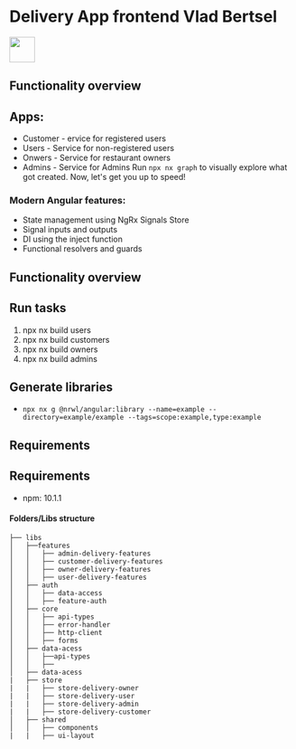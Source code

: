 # Delivery App frontend Vlad Bertsel

<a alt="Nx logo" href="https://nx.dev" target="_blank" rel="noreferrer"><img src="https://raw.githubusercontent.com/nrwl/nx/master/images/nx-logo.png" width="45"></a>

## Functionality overview

## Apps:

- Customer - ervice for registered users
- Users - Service for non-registered users
- Onwers - Service for restaurant owners
- Admins - Service for Admins
  Run `npx nx graph` to visually explore what got created. Now, let's get you up to speed!

### Modern Angular features:

- State management using NgRx Signals Store
- Signal inputs and outputs
- DI using the inject function
- Functional resolvers and guards

## Functionality overview

## Run tasks

1. npx nx build users
2. npx nx build customers
3. npx nx build owners
4. npx nx build admins

## Generate libraries

- `npx nx g @nrwl/angular:library --name=example --directory=example/example --tags=scope:example,type:example `

## Requirements

## Requirements

- npm: 10.1.1

#### Folders/Libs structure

```
├── libs
│   ├──features
│   │   ├── admin-delivery-features
│   │   ├── customer-delivery-features
│   │   ├── owner-delivery-features
│   │   ├── user-delivery-features
│   ├── auth
│   │   ├── data-access
│   │   ├── feature-auth
│   ├── core
│   │   ├── api-types
│   │   ├── error-handler
│   │   ├── http-client
│   │   ├── forms
│   ├── data-acess
│   │   ├──api-types
│   │   ├──
│   ├── data-acess
|   ├── store
|   |   ├── store-delivery-owner
|   |   ├── store-delivery-user
|   |   ├── store-delivery-admin
|   |   ├── store-delivery-customer
│   ├── shared
│   │   ├── components
|   |   ├── ui-layout

```
